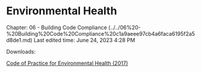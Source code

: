 # Environmental Health

Chapter: 06 - Building Code Compliance (../../06%20-%20Building%20Code%20Compliance%20c1a9aeee97cb4a6faca6195f2a5d8de1.md) Last edited time: June 24, 2023 4:28 PM

Downloads:

[Code of Practice for Environmental Health (2017)](https://www.nea.gov.sg/docs/default-source/resource/practices-/copeh---2017-\(aug\).pdf)
